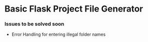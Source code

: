 # Basic Flask Project File Generator

### Issues to be solved soon
- Error Handling for entering illegal folder names
